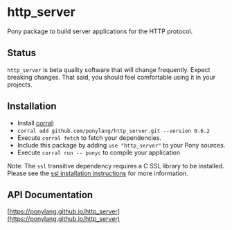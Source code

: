 # http_server

Pony package to build server applications for the HTTP protocol.

## Status

`http_server` is beta quality software that will change frequently. Expect breaking changes. That said, you should feel comfortable using it in your projects.

## Installation

* Install [corral](https://github.com/ponylang/corral):
* `corral add github.com/ponylang/http_server.git --version 0.6.2`
* Execute `corral fetch` to fetch your dependencies.
* Include this package by adding `use "http_server"` to your Pony sources.
* Execute `corral run -- ponyc` to compile your application

Note: The `ssl` transitive dependency requires a C SSL library to be installed. Please see the [ssl installation instructions](https://github.com/ponylang/ssl#installation) for more information.

## API Documentation

[https://ponylang.github.io/http_server](https://ponylang.github.io/http_server)
